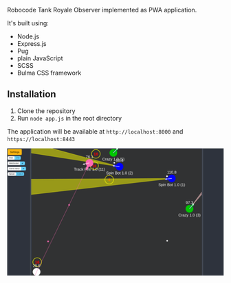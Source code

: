 Robocode Tank Royale Observer implemented as PWA application.

It's built using:
- Node.js
- Express.js
- Pug
- plain JavaScript
- SCSS
- Bulma CSS framework

## Installation
1. Clone the repository
2. Run `node app.js` in the root directory

The application will be available at `http://localhost:8000` and `https://localhost:8443`

![Screenshot](screenshot.png)